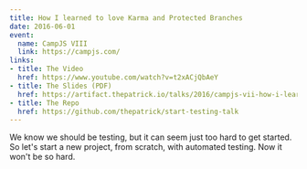 ```yaml
---
title: How I learned to love Karma and Protected Branches
date: 2016-06-01
event:
  name: CampJS VIII
  link: https://campjs.com/
links:
- title: The Video
  href: https://www.youtube.com/watch?v=t2xACjQbAeY
- title: The Slides (PDF)
  href: https://artifact.thepatrick.io/talks/2016/campjs-vii-how-i-learned-to-love-karma-and-protected-branches.pdf
- title: The Repo
  href: https://github.com/thepatrick/start-testing-talk
---
```


We know we should be testing, but it can seem just too hard to get started.
So let's start a new project, from scratch, with automated testing.
Now it won't be so hard.